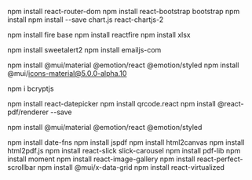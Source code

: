 npm install react-router-dom
npm install react-bootstrap bootstrap
npm install npm install --save chart.js react-chartjs-2

npm install fire base
npm install reactfire
npm install xlsx

npm install sweetalert2
npm install emailjs-com

npm install @mui/material @emotion/react @emotion/styled
npm install @mui/icons-material@5.0.0-alpha.10

npm i bcryptjs

npm install react-datepicker
npm install qrcode.react
npm install @react-pdf/renderer --save

npm install @mui/material @emotion/react @emotion/styled

npm install date-fns
npm install jspdf
npm install html2canvas
npm install html2pdf.js
npm install react-slick slick-carousel
npm install pdf-lib
npm install moment
npm install react-image-gallery
npm install react-perfect-scrollbar
npm install @mui/x-data-grid
npm install react-virtualized
